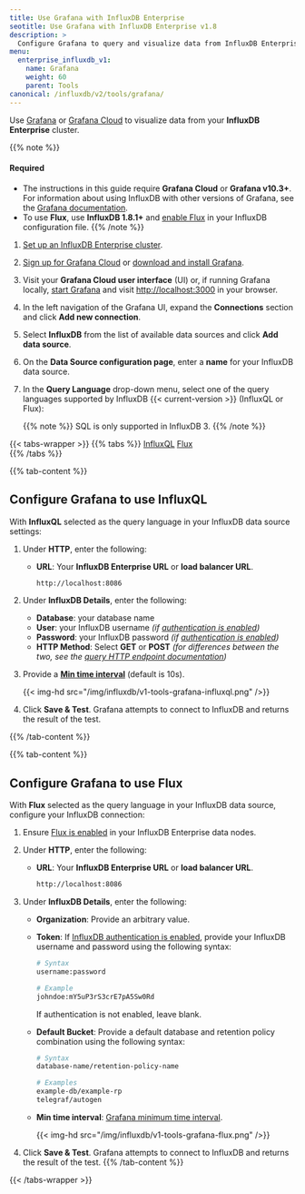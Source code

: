 ```yaml
---
title: Use Grafana with InfluxDB Enterprise
seotitle: Use Grafana with InfluxDB Enterprise v1.8
description: >
  Configure Grafana to query and visualize data from InfluxDB Enterprise v1.8.
menu:
  enterprise_influxdb_v1:
    name: Grafana
    weight: 60
    parent: Tools
canonical: /influxdb/v2/tools/grafana/
---
```


Use [Grafana](https://grafana.com/) or [Grafana Cloud](https://grafana.com/products/cloud/)
to visualize data from your **InfluxDB Enterprise** cluster.

{{% note %}}
#### Required
- The instructions in this guide require **Grafana Cloud** or **Grafana v10.3+**.
  For information about using InfluxDB with other versions of Grafana,
  see the [Grafana documentation](https://grafana.com/docs/grafana/latest/datasources/influxdb/).
- To use **Flux**, use **InfluxDB 1.8.1+** and [enable Flux](/influxdb/v1/flux/installation/)
  in your InfluxDB configuration file.
{{% /note %}}

1.  [Set up an InfluxDB Enterprise cluster](/enterprise_influxdb/v1/introduction/installation/).
2.  [Sign up for Grafana Cloud](https://grafana.com/products/cloud/) or
    [download and install Grafana](https://grafana.com/grafana/download).
3.  Visit your **Grafana Cloud user interface** (UI) or, if running Grafana locally,
    [start Grafana](https://grafana.com/docs/grafana/latest/installation/) and visit
    <http://localhost:3000> in your browser.
4.  In the left navigation of the Grafana UI, expand the **Connections** section
    and click **Add new connection**.
5.  Select **InfluxDB** from the list of available data sources and click
    **Add data source**.
6.  On the **Data Source configuration page**, enter a **name** for your InfluxDB data source.
7.  In the **Query Language** drop-down menu, select one of the query languages
    supported by InfluxDB {{< current-version >}} (InfluxQL or Flux):

    {{% note %}}
SQL is only supported in InfluxDB 3.
    {{% /note %}}

{{< tabs-wrapper >}}
{{% tabs %}}
[InfluxQL](#)
[Flux](#)                 
{{% /tabs %}}
<!--------------------------- BEGIN INFLUXQL CONTENT -------------------------->
{{% tab-content %}}
## Configure Grafana to use InfluxQL

With **InfluxQL** selected as the query language in your InfluxDB data source settings:

1. Under **HTTP**, enter the following:

    - **URL**: Your **InfluxDB Enterprise URL** or **load balancer URL**.

        ```sh
        http://localhost:8086
        ```

2. Under **InfluxDB Details**, enter the following:

    - **Database**: your database name
    - **User**: your InfluxDB username _(if [authentication is enabled](/enterprise_influxdb/v1/administration/authentication_and_authorization/))_
    - **Password**: your InfluxDB password _(if [authentication is enabled](/enterprise_influxdb/v1/administration/authentication_and_authorization/))_
    - **HTTP Method**: Select **GET** or **POST** _(for differences between the two,
      see the [query HTTP endpoint documentation](/enterprise_influxdb/v1/tools/api/#query-http-endpoint))_

3. Provide a **[Min time interval](https://grafana.com/docs/grafana/latest/datasources/influxdb/#min-time-interval)**
   (default is 10s).

    {{< img-hd src="/img/influxdb/v1-tools-grafana-influxql.png" />}}

4. Click **Save & Test**. Grafana attempts to connect to InfluxDB and returns
   the result of the test.

{{% /tab-content %}}
<!---------------------------- END INFLUXQL CONTENT --------------------------->
<!----------------------------- BEGIN FLUX CONTENT ---------------------------->
{{% tab-content %}}
## Configure Grafana to use Flux

With **Flux** selected as the query language in your InfluxDB data source,
configure your InfluxDB connection:

1.  Ensure [Flux is enabled](/enterprise_influxdb/v1/flux/installation/) in
    your InfluxDB Enterprise data nodes.

2.  Under **HTTP**, enter the following:

    - **URL**: Your **InfluxDB Enterprise URL** or **load balancer URL**.

        ```sh
        http://localhost:8086
        ```

3.  Under **InfluxDB Details**, enter the following:

    - **Organization**: Provide an arbitrary value.
    - **Token**: If [InfluxDB authentication is enabled](/enterprise_influxdb/v1/administration/authentication_and_authorization/),
      provide your InfluxDB username and password using the following syntax:

      ```sh
      # Syntax
      username:password

      # Example
      johndoe:mY5uP3rS3crE7pA5Sw0Rd
      ```

      If authentication is not enabled, leave blank.

    - **Default Bucket**: Provide a default database and retention policy combination
      using the following syntax:

      ```sh
      # Syntax
      database-name/retention-policy-name

      # Examples
      example-db/example-rp
      telegraf/autogen
      ```

    - **Min time interval**: [Grafana minimum time interval](https://grafana.com/docs/grafana/latest/features/datasources/influxdb/#min-time-interval).

      {{< img-hd src="/img/influxdb/v1-tools-grafana-flux.png" />}}

3. Click **Save & Test**. Grafana attempts to connect to InfluxDB and returns
   the result of the test.
{{% /tab-content %}}
<!------------------------------ END FLUX CONTENT ----------------------------->
{{< /tabs-wrapper >}}
